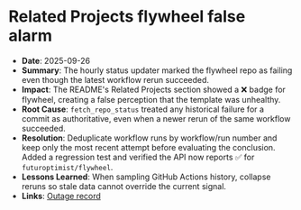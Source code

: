 # Related Projects flywheel false alarm

- **Date**: 2025-09-26
- **Summary**: The hourly status updater marked the flywheel repo as failing even though the latest
  workflow rerun succeeded.
- **Impact**: The README's Related Projects section showed a ❌ badge for flywheel, creating a false
  perception that the template was unhealthy.
- **Root Cause**: `fetch_repo_status` treated any historical failure for a commit as authoritative,
  even when a newer rerun of the same workflow succeeded.
- **Resolution**: Deduplicate workflow runs by workflow/run number and keep only the most recent
  attempt before evaluating the conclusion. Added a regression test and verified the API now reports
  ✅ for `futuroptimist/flywheel`.
- **Lessons Learned**: When sampling GitHub Actions history, collapse reruns so stale data cannot
  override the current signal.
- **Links**: [Outage record](2025-09-26-related-projects-flywheel.json)
